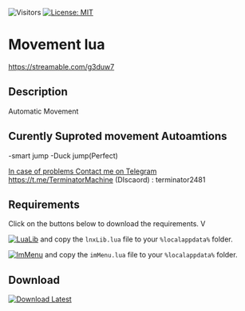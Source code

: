 ![Visitors](https://api.visitorbadge.io/api/visitors?path=https%3A%2F%2Fgithub.com%2Ftitaniummachine1%2FCheater_Detection&label=Visitors&countColor=%23263759&style=plastic)
[![License: MIT](https://img.shields.io/badge/License-MIT-yellow.svg)](https://opensource.org/licenses/MIT)


# Movement lua
https://streamable.com/g3duw7

## Description
Automatic Movement

## Curently Suproted movement Autoamtions

-smart jump
-Duck jump(Perfect)


[In case of problems Contact me on Telegram](https://t.me/TerminatorMachine)
https://t.me/TerminatorMachine
(DIscaord) : terminator2481

## Requirements
Click on the buttons below to download the requirements. V

[![LuaLib](https://img.shields.io/badge/Download-Latest-blue?style=for-the-badge&logo=download)](https://github.com/lnx00/Lmaobox-Library/releases/latest/) and copy the `lnxLib.lua` file to your `%localappdata%` folder.

[![ImMenu](https://img.shields.io/badge/Download-Menu.lua_lnx00-blue?style=for-the-badge&logo=github)](https://github.com/lnx00/Lmaobox-ImMenu/blob/main/src/ImMenu.lua) and copy the `imMenu.lua` file to your `%localappdata%` folder.


## Download
[![Download Latest](https://img.shields.io/github/downloads/titaniummachine1/Movement_lua/total.svg?style=for-the-badge&logo=download&label=Download%20Latest)](https://github.com/titaniummachine1/Movement_lua/releases/latest/download/Movement.lua)


